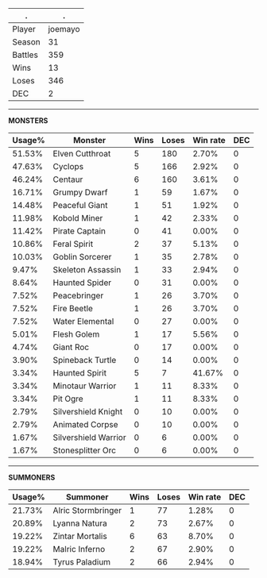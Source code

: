 .|.
|-|-
Player|joemayo
Season|31
Battles|359
Wins|13
Loses|346
DEC|2

---
**MONSTERS**

Usage%|Monster|Wins|Loses|Win rate|DEC|
-|-|-|-|-|-|
51.53%|Elven Cutthroat|5|180|2.70%|0|
47.63%|Cyclops|5|166|2.92%|0|
46.24%|Centaur|6|160|3.61%|0|
16.71%|Grumpy Dwarf|1|59|1.67%|0|
14.48%|Peaceful Giant|1|51|1.92%|0|
11.98%|Kobold Miner|1|42|2.33%|0|
11.42%|Pirate Captain|0|41|0.00%|0|
10.86%|Feral Spirit|2|37|5.13%|0|
10.03%|Goblin Sorcerer|1|35|2.78%|0|
9.47%|Skeleton Assassin|1|33|2.94%|0|
8.64%|Haunted Spider|0|31|0.00%|0|
7.52%|Peacebringer|1|26|3.70%|0|
7.52%|Fire Beetle|1|26|3.70%|0|
7.52%|Water Elemental|0|27|0.00%|0|
5.01%|Flesh Golem|1|17|5.56%|0|
4.74%|Giant Roc|0|17|0.00%|0|
3.90%|Spineback Turtle|0|14|0.00%|0|
3.34%|Haunted Spirit|5|7|41.67%|0|
3.34%|Minotaur Warrior|1|11|8.33%|0|
3.34%|Pit Ogre|1|11|8.33%|0|
2.79%|Silvershield Knight|0|10|0.00%|0|
2.79%|Animated Corpse|0|10|0.00%|0|
1.67%|Silvershield Warrior|0|6|0.00%|0|
1.67%|Stonesplitter Orc|0|6|0.00%|0|

---
**SUMMONERS**

Usage%|Summoner|Wins|Loses|Win rate|DEC|
-|-|-|-|-|-|
21.73%|Alric Stormbringer|1|77|1.28%|0|
20.89%|Lyanna Natura|2|73|2.67%|0|
19.22%|Zintar Mortalis|6|63|8.70%|0|
19.22%|Malric Inferno|2|67|2.90%|0|
18.94%|Tyrus Paladium|2|66|2.94%|0|
